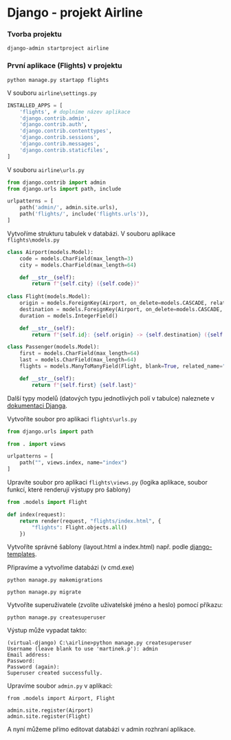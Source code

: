 # Django - projekt Airline

### Tvorba projektu

```
django-admin startproject airline
```

### První aplikace (Flights) v projektu

```
python manage.py startapp flights
```

V souboru `airline\settings.py`

```python
INSTALLED_APPS = [
    'flights', # doplníme název aplikace
    'django.contrib.admin',
    'django.contrib.auth',
    'django.contrib.contenttypes',
    'django.contrib.sessions',
    'django.contrib.messages',
    'django.contrib.staticfiles',
]
```

V souboru `airline\urls.py`

```python
from django.contrib import admin
from django.urls import path, include

urlpatterns = [
    path('admin/', admin.site.urls),
    path('flights/', include('flights.urls')),
]
```

Vytvoříme strukturu tabulek v databázi. V souboru aplikace `flights\models.py`

```python
class Airport(models.Model):
    code = models.CharField(max_length=3)
    city = models.CharField(max_length=64)

    def __str__(self):
        return f"{self.city} ({self.code})"
    
class Flight(models.Model):
    origin = models.ForeignKey(Airport, on_delete=models.CASCADE, related_name="departures")
    destination = models.ForeignKey(Airport, on_delete=models.CASCADE, related_name="arrivals")
    duration = models.IntegerField()

    def __str__(self):
        return f"{self.id}: {self.origin} -> {self.destination} ({self.duration})"

class Passenger(models.Model):
    first = models.CharField(max_length=64)
    last = models.CharField(max_length=64)
    flights = models.ManyToManyField(Flight, blank=True, related_name="passengers")

    def __str__(self):
        return f"{self.first} {self.last}"    
```

Další typy modelů (datových typu jednotlivých polí v tabulce) naleznete v [dokumentaci Djanga](https://docs.djangoproject.com/en/5.0/ref/models/fields/).

Vytvoříte soubor pro aplikaci `flights\urls.py`

```python
from django.urls import path 

from . import views

urlpatterns = [
    path("", views.index, name="index")
]
```

Upravíte soubor pro aplikaci `flights\views.py` (logika aplikace, soubor funkcí, které renderují výstupy pro šablony)

```python
from .models import Flight

def index(request):
    return render(request, "flights/index.html", {
        "flights": Flight.objects.all()
    })
```
Vytvoříte správné šablony (layout.html a index.html) např. podle [django-templates](django-templates.md).

Připravíme a vytvoříme databázi (v cmd.exe)

```
python manage.py makemigrations
```

```
python manage.py migrate
```

Vytvoříte superuživatele (zvolíte uživatelské jméno a heslo) pomocí příkazu:

```
python manage.py createsuperuser
```
Výstup může vypadat takto:

```
(virtual-django) C:\airline>python manage.py createsuperuser
Username (leave blank to use 'martinek.p'): admin
Email address:
Password:
Password (again):
Superuser created successfully.
```

Upravíme soubor `admin.py` v aplikaci:

```
from .models import Airport, Flight

admin.site.register(Airport)
admin.site.register(Flight)
```
A nyní můžeme přímo editovat databázi v admin rozhraní aplikace.


